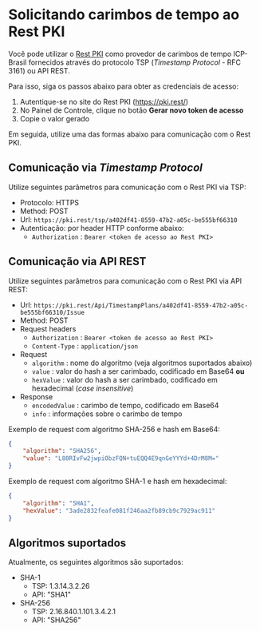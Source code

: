 ﻿# Solicitando carimbos de tempo ao Rest PKI

Você pode utilizar o [Rest PKI](index.md) como provedor de carimbos de tempo ICP-Brasil fornecidos através
do protocolo TSP (*Timestamp Protocol* - RFC 3161) ou API REST.

Para isso, siga os passos abaixo para obter as credenciais de acesso:

1. Autentique-se no site do Rest PKI (https://pki.rest/)
1. No Painel de Controle, clique no botão **Gerar novo token de acesso**
1. Copie o valor gerado

Em seguida, utilize uma das formas abaixo para comunicação com o Rest PKI.

## Comunicação via *Timestamp Protocol*

Utilize seguintes parâmetros para comunicação com o Rest PKI via TSP:

* Protocolo: HTTPS
* Method: POST
* Url: `https://pki.rest/tsp/a402df41-8559-47b2-a05c-be555bf66310`
* Autenticação: por header HTTP conforme abaixo:
  * `Authorization` : `Bearer <token de acesso ao Rest PKI>`

## Comunicação via API REST

Utilize seguintes parâmetros para comunicação com o Rest PKI via API REST:

* Url: `https://pki.rest/Api/TimestampPlans/a402df41-8559-47b2-a05c-be555bf66310/Issue`
* Method: POST
* Request headers
  * `Authorization` : `Bearer <token de acesso ao Rest PKI>`
  * `Content-Type` : `application/json`
* Request
  * `algorithm` : nome do algoritmo (veja algoritmos suportados abaixo)
  * `value` : valor do hash a ser carimbado, codificado em Base64 **ou**
  * `hexValue` : valor do hash a ser carimbado, codificado em hexadecimal (*case insensitive*)
* Response
  * `encodedValue` : carimbo de tempo, codificado em Base64
  * `info` : informações sobre o carimbo de tempo

Exemplo de request com algoritmo SHA-256 e hash em Base64:

```json
{
	"algorithm": "SHA256",
	"value": "L80RIvFw2jwpiObzFQN+tuEQQ4E9qnGeYYYd+4DrM8M="
}
```

Exemplo de request com algoritmo SHA-1 e hash em hexadecimal:

```json
{
	"algorithm": "SHA1",
	"hexValue": "3ade2832feafe081f246aa2fb89cb9c7929ac911"
}
```

## Algoritmos suportados

Atualmente, os seguintes algoritmos são suportados:

* SHA-1
  * TSP: 1.3.14.3.2.26
  * API: "SHA1"
* SHA-256
  * TSP: 2.16.840.1.101.3.4.2.1
  * API: "SHA256"
